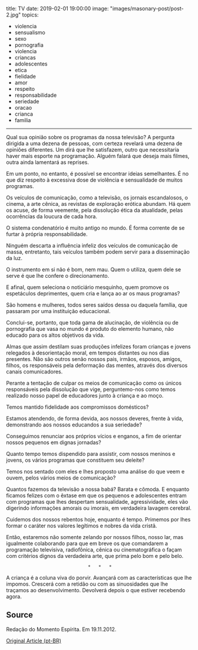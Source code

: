 
title: TV
date: 2019-02-01 19:00:00
image: "images/masonary-post/post-2.jpg"
topics: 
- violencia
- sensualismo
- sexo
- pornografia
- violencia
- criancas
- adolescentes
- etica
- fielidade
- amor
- respeito
- responsabilidade
- seriedade
- oracao
- crianca
- familia
---

Qual sua opinião sobre os programas da nossa televisão? A pergunta dirigida a
uma dezena de pessoas, com certeza revelará uma dezena de opiniões diferentes.
Um dirá que lhe satisfazem, outro que necessitaria haver mais esporte na
programação. Alguém falará que deseja mais filmes, outra ainda lamentará as
reprises.

Em um ponto, no entanto, é possível se encontrar ideias semelhantes. É no que
diz respeito à excessiva dose de violência e sensualidade de muitos programas.

Os veículos de comunicação, como a televisão, os jornais escandalosos, o
cinema, a arte cênica, as revistas de exploração erótica abundam. Há quem os
acuse, de forma veemente, pela dissolução ética da atualidade, pelas
ocorrências da loucura de cada hora.

O sistema condenatório é muito antigo no mundo. É forma corrente de se furtar à
própria responsabilidade.

Ninguém descarta a influência infeliz dos veículos de comunicação de massa,
entretanto, tais veículos também podem servir para a disseminação da luz.

O instrumento em si não é bom, nem mau. Quem o utiliza, quem dele se serve é
que lhe confere o direcionamento.

E afinal, quem seleciona o noticiário mesquinho, quem promove os espetáculos
deprimentes, quem cria e lança ao ar os maus programas?

São homens e mulheres, todos seres saídos dessa ou daquela família, que
passaram por uma instituição educacional.

Conclui-se, portanto, que toda gama de alucinação, de violência ou de
pornografia que vasa no mundo é produto do elemento humano, não educado para os
altos objetivos da vida.

Almas que assim destilam suas produções infelizes foram crianças e jovens
relegados à desorientação moral, em tempos distantes ou nos dias presentes. Não
são outros senão nossos pais, irmãos, esposos, amigos, filhos, os responsáveis
pela deformação das mentes, através dos diversos canais comunicadores.

Perante a tentação de culpar os meios de comunicação como os únicos
responsáveis pela dissolução que vige, perguntemo-nos como temos realizado
nosso papel de educadores junto à criança e ao moço.

Temos mantido fidelidade aos compromissos domésticos?

Estamos atendendo, de forma devida, aos nossos deveres, frente à vida,
demonstrando aos nossos educandos a sua seriedade?

Conseguimos renunciar aos próprios vícios e enganos, a fim de orientar nossos
pequenos em dignas jornadas?

Quanto tempo temos dispendido para assistir, com nossos meninos e jovens, os
vários programas que constituem seu deleite?

Temos nos sentado com eles e lhes proposto uma análise do que veem e ouvem,
pelos vários meios de comunicação?

Quantos fazemos da televisão a nossa babá? Barata e cômoda. E enquanto ficamos
felizes com o êxtase em que os pequenos e adolescentes entram com programas que
lhes despertam sensualidade, agressividade, eles vão digerindo informações
amorais ou imorais, em verdadeira lavagem cerebral.

Cuidemos dos nossos rebentos hoje, enquanto é tempo. Primemos por lhes formar o
caráter nos valores legítimos e nobres da vida cristã.

Então, estaremos não somente zelando por nossos filhos, nosso lar, mas
igualmente colaborando para que em breve os que comandarem a programação
televisiva, radiofônica, cênica ou cinematográfica o façam com critérios dignos
da verdadeira arte, que prima pelo bom e pelo belo.

                                   *   *   *

A criança é a coluna viva do porvir. Avançará com as características que lhe
impomos. Crescerá com a retidão ou com as sinuosidades que lhe traçamos ao
desenvolvimento. Devolverá depois o que estiver recebendo agora. 

## Source
Redação do Momento Espírita.
Em 19.11.2012.

[Original Article (pt-BR)](http://momento.com.br/pt/ler_texto.php?id=3663)
